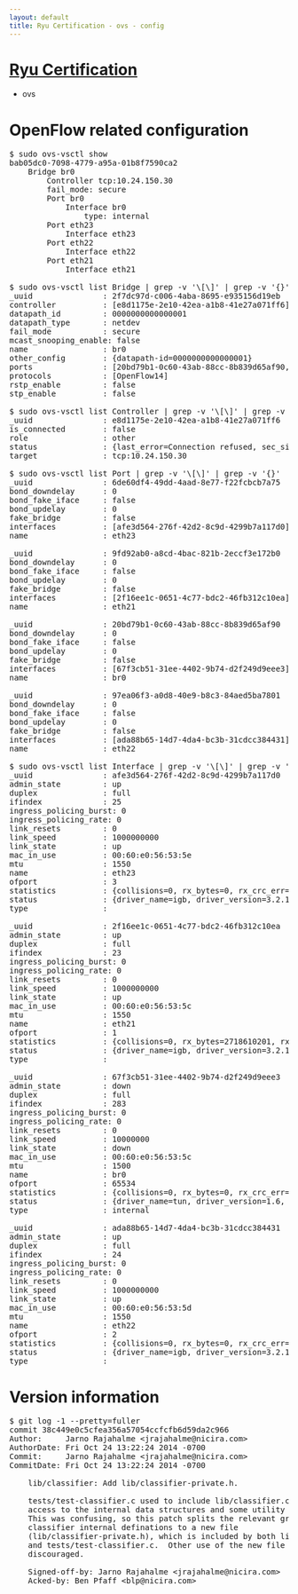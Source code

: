 ```yaml
---
layout: default
title: Ryu Certification - ovs - config
---
```

# [Ryu Certification](http://osrg.github.io/ryu/certification.html)
* ovs 

# OpenFlow related configuration
<pre>
$ sudo ovs-vsctl show
bab05dc0-7098-4779-a95a-01b8f7590ca2
    Bridge br0
        Controller tcp:10.24.150.30
        fail_mode: secure
        Port br0
            Interface br0
                type: internal
        Port eth23
            Interface eth23
        Port eth22
            Interface eth22
        Port eth21
            Interface eth21

$ sudo ovs-vsctl list Bridge | grep -v '\[\]' | grep -v '{}'
_uuid               : 2f7dc97d-c006-4aba-8695-e935156d19eb
controller          : [e8d1175e-2e10-42ea-a1b8-41e27a071ff6]
datapath_id         : 0000000000000001
datapath_type       : netdev
fail_mode           : secure
mcast_snooping_enable: false
name                : br0
other_config        : {datapath-id=0000000000000001}
ports               : [20bd79b1-0c60-43ab-88cc-8b839d65af90, 6de60df4-49dd-4aad-8e77-f22fcbcb7a75, 97ea06f3-a0d8-40e9-b8c3-84aed5ba7801, 9fd92ab0-a8cd-4bac-821b-2eccf3e172b0]
protocols           : [OpenFlow14]
rstp_enable         : false
stp_enable          : false

$ sudo ovs-vsctl list Controller | grep -v '\[\]' | grep -v '{}'
_uuid               : e8d1175e-2e10-42ea-a1b8-41e27a071ff6
is_connected        : false
role                : other
status              : {last_error=Connection refused, sec_since_connect=687, sec_since_disconnect=3, state=BACKOFF}
target              : tcp:10.24.150.30

$ sudo ovs-vsctl list Port | grep -v '\[\]' | grep -v '{}'
_uuid               : 6de60df4-49dd-4aad-8e77-f22fcbcb7a75
bond_downdelay      : 0
bond_fake_iface     : false
bond_updelay        : 0
fake_bridge         : false
interfaces          : [afe3d564-276f-42d2-8c9d-4299b7a117d0]
name                : eth23

_uuid               : 9fd92ab0-a8cd-4bac-821b-2eccf3e172b0
bond_downdelay      : 0
bond_fake_iface     : false
bond_updelay        : 0
fake_bridge         : false
interfaces          : [2f16ee1c-0651-4c77-bdc2-46fb312c10ea]
name                : eth21

_uuid               : 20bd79b1-0c60-43ab-88cc-8b839d65af90
bond_downdelay      : 0
bond_fake_iface     : false
bond_updelay        : 0
fake_bridge         : false
interfaces          : [67f3cb51-31ee-4402-9b74-d2f249d9eee3]
name                : br0

_uuid               : 97ea06f3-a0d8-40e9-b8c3-84aed5ba7801
bond_downdelay      : 0
bond_fake_iface     : false
bond_updelay        : 0
fake_bridge         : false
interfaces          : [ada88b65-14d7-4da4-bc3b-31cdcc384431]
name                : eth22

$ sudo ovs-vsctl list Interface | grep -v '\[\]' | grep -v '{}'
_uuid               : afe3d564-276f-42d2-8c9d-4299b7a117d0
admin_state         : up
duplex              : full
ifindex             : 25
ingress_policing_burst: 0
ingress_policing_rate: 0
link_resets         : 0
link_speed          : 1000000000
link_state          : up
mac_in_use          : 00:60:e0:56:53:5e
mtu                 : 1550
name                : eth23
ofport              : 3
statistics          : {collisions=0, rx_bytes=0, rx_crc_err=0, rx_dropped=0, rx_errors=0, rx_frame_err=0, rx_over_err=0, rx_packets=0, tx_bytes=3914345908, tx_dropped=0, tx_errors=0, tx_packets=8336187}
status              : {driver_name=igb, driver_version=3.2.10-k, firmware_version=2.10-9}
type                : 

_uuid               : 2f16ee1c-0651-4c77-bdc2-46fb312c10ea
admin_state         : up
duplex              : full
ifindex             : 23
ingress_policing_burst: 0
ingress_policing_rate: 0
link_resets         : 0
link_speed          : 1000000000
link_state          : up
mac_in_use          : 00:60:e0:56:53:5c
mtu                 : 1550
name                : eth21
ofport              : 1
statistics          : {collisions=0, rx_bytes=2718610201, rx_crc_err=0, rx_dropped=0, rx_errors=0, rx_frame_err=0, rx_over_err=0, rx_packets=170844330, tx_bytes=0, tx_dropped=0, tx_errors=0, tx_packets=0}
status              : {driver_name=igb, driver_version=3.2.10-k, firmware_version=2.10-9}
type                : 

_uuid               : 67f3cb51-31ee-4402-9b74-d2f249d9eee3
admin_state         : down
duplex              : full
ifindex             : 283
ingress_policing_burst: 0
ingress_policing_rate: 0
link_resets         : 0
link_speed          : 10000000
link_state          : down
mac_in_use          : 00:60:e0:56:53:5c
mtu                 : 1500
name                : br0
ofport              : 65534
statistics          : {collisions=0, rx_bytes=0, rx_crc_err=0, rx_dropped=0, rx_errors=0, rx_frame_err=0, rx_over_err=0, rx_packets=0, tx_bytes=0, tx_dropped=0, tx_errors=0, tx_packets=0}
status              : {driver_name=tun, driver_version=1.6, firmware_version=N/A}
type                : internal

_uuid               : ada88b65-14d7-4da4-bc3b-31cdcc384431
admin_state         : up
duplex              : full
ifindex             : 24
ingress_policing_burst: 0
ingress_policing_rate: 0
link_resets         : 0
link_speed          : 1000000000
link_state          : up
mac_in_use          : 00:60:e0:56:53:5d
mtu                 : 1550
name                : eth22
ofport              : 2
statistics          : {collisions=0, rx_bytes=0, rx_crc_err=0, rx_dropped=0, rx_errors=0, rx_frame_err=0, rx_over_err=0, rx_packets=0, tx_bytes=2676456012, tx_dropped=0, tx_errors=0, tx_packets=104907045}
status              : {driver_name=igb, driver_version=3.2.10-k, firmware_version=2.10-9}
type                : 
</pre>

# Version information
<pre>
$ git log -1 --pretty=fuller
commit 38c449e0c5cfea356a57054ccfcfb6d59da2c966
Author:     Jarno Rajahalme &lt;jrajahalme@nicira.com&gt;
AuthorDate: Fri Oct 24 13:22:24 2014 -0700
Commit:     Jarno Rajahalme &lt;jrajahalme@nicira.com&gt;
CommitDate: Fri Oct 24 13:22:24 2014 -0700

    lib/classifier: Add lib/classifier-private.h.
    
    tests/test-classifier.c used to include lib/classifier.c to gain
    access to the internal data structures and some utility functions.
    This was confusing, so this patch splits the relevant groups of
    classifier internal definations to a new file
    &#40;lib/classifier-private.h&#41;, which is included by both lib/classifier.c
    and tests/test-classifier.c.  Other use of the new file is
    discouraged.
    
    Signed-off-by: Jarno Rajahalme &lt;jrajahalme@nicira.com&gt;
    Acked-by: Ben Pfaff &lt;blp@nicira.com&gt;
</pre>
